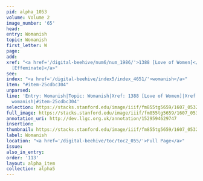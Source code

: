 ```yaml
---
pid: alpha_1053
volume: Volume 2
image_number: '65'
head:
entry: Womanish
topic: Womanish
first_letter: W
page:
add:
xref: "<a href='/digital-beehive/num6/num_1986/'>1388 [Love of Women]</a>|<a href='/digital-beehive/num5/num_1623/'>1192
  [Effeminate]</a>"
see:
index: "<a href='/digital-beehive/index5/index_4651/'>womanish</a>"
item: "#item-25cdbc304"
unparsed:
line: 'Entry: Womanish|Topic: Womanish|Xref: 1388 [Love of Women]|Xref: 1192 [Effeminate]|Index:
  womanish|#item-25cdbc304'
selection: https://stacks.stanford.edu/image/iiif/fm855tg5659/1607_0532/359,4738,2949,343/full/0/default.jpg
full_image: https://stacks.stanford.edu/image/iiif/fm855tg5659/1607_0532/full/full/0/default.jpg
annotation_uri: http://dev.llgc.org.uk/annotation/1529594629747
insertion:
thumbnail: https://stacks.stanford.edu/image/iiif/fm855tg5659/1607_0532/359,4738,600,180/250,/0/default.jpg
label: Womanish
location: "<a href='/digital-beehive/toc/toc2_055/'>Full Page</a>"
issue:
also_in_entry:
order: '113'
layout: alpha_item
collection: alpha5
---
```

